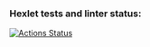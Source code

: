 ### Hexlet tests and linter status:
[![Actions Status](https://github.com/Z-Slava/backend-project-lvl1/workflows/hexlet-check/badge.svg)](https://github.com/Z-Slava/backend-project-lvl1/actions)